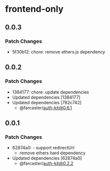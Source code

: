 # frontend-only

## 0.0.3

### Patch Changes

- 5f30b12: chore: remove ethers.js dependency

## 0.0.2

### Patch Changes

- 1384177: chore: update dependencies
- Updated dependencies [1384177]
- Updated dependencies [782c742]
  - @farcaster/auth-kit@0.6.1

## 0.0.1

### Patch Changes

- 62874a0: - support redirectUrl
  - remove ethers hard dependency
- Updated dependencies [62874a0]
  - @farcaster/auth-kit@0.2.2
